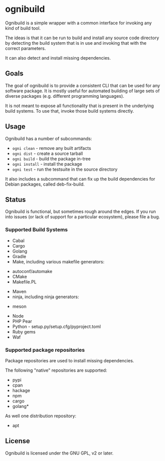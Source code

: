 # ognibuild

Ognibuild is a simple wrapper with a common interface for invoking any kind of
build tool.

The ideas is that it can be run to build and install any source code directory
by detecting the build system that is in use and invoking that with the correct
parameters.

It can also detect and install missing dependencies.

## Goals

The goal of ognibuild is to provide a consistent CLI that can be used for any
software package. It is mostly useful for automated building of
large sets of diverse packages (e.g. different programming languages).

It is not meant to expose all functionality that is present in the underlying
build systems. To use that, invoke those build systems directly.

## Usage

Ognibuild has a number of subcommands:

 * ``ogni clean`` - remove any built artifacts
 * ``ogni dist`` - create a source tarball
 * ``ogni build`` - build the package in-tree
 * ``ogni install`` - install the package
 * ``ogni test`` - run the testsuite in the source directory

It also includes a subcommand that can fix up the build dependencies
for Debian packages, called deb-fix-build.

## Status

Ognibuild is functional, but sometimes rough around the edges. If you run into
issues (or lack of support for a particular ecosystem), please file a bug.

### Supported Build Systems

* Cabal
* Cargo
* Golang
* Gradle
* Make, including various makefile generators:
 + autoconf/automake
 + CMake
 + Makefile.PL
* Maven
* ninja, including ninja generators:
 + meson
* Node
* PHP Pear
* Python - setup.py/setup.cfg/pyproject.toml
* Ruby gems
* Waf

### Supported package repositories

Package repositories are used to install missing dependencies.

The following "native" repositories are supported:

* pypi
* cpan
* hackage
* npm
* cargo
* golang\*

As well one distribution repository:

* apt

## License

Ognibuild is licensed under the GNU GPL, v2 or later.
